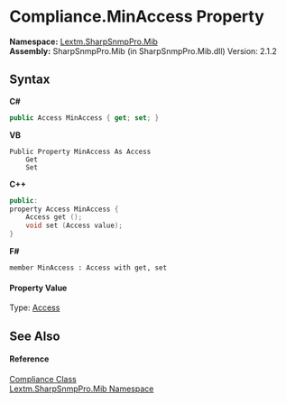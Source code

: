 # Compliance.MinAccess Property 
 

**Namespace:**&nbsp;<a href="N_Lextm_SharpSnmpPro_Mib">Lextm.SharpSnmpPro.Mib</a><br />**Assembly:**&nbsp;SharpSnmpPro.Mib (in SharpSnmpPro.Mib.dll) Version: 2.1.2

## Syntax

**C#**<br />
``` C#
public Access MinAccess { get; set; }
```

**VB**<br />
``` VB
Public Property MinAccess As Access
	Get
	Set
```

**C++**<br />
``` C++
public:
property Access MinAccess {
	Access get ();
	void set (Access value);
}
```

**F#**<br />
``` F#
member MinAccess : Access with get, set

```


#### Property Value
Type: <a href="T_Lextm_SharpSnmpPro_Mib_Access">Access</a>

## See Also


#### Reference
<a href="T_Lextm_SharpSnmpPro_Mib_Compliance">Compliance Class</a><br /><a href="N_Lextm_SharpSnmpPro_Mib">Lextm.SharpSnmpPro.Mib Namespace</a><br />